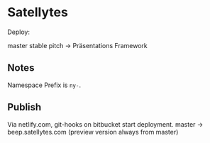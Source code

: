 # Satellytes

Deploy:

master
stable
pitch -> Präsentations Framework

## Notes

Namespace Prefix is `ny-`.

## Publish
Via netlify.com, git-hooks on bitbucket start deployment.
master -> beep.satellytes.com (preview version always from master)